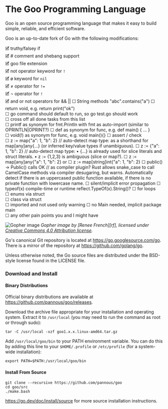 # The Goo Programming Language

Goo is an open source programming language that makes it easy to build simple, reliable, and efficient software.

Goo is an up-to-date fork of Go with the following modifications:
<!--
just like most ugliness in the world appears when you add a five to json(5) 
so does adding a little o to Go[o] make everything a little more beautiful
-->
🗹 truthy/falsey if  
🗹 # comment and shebang support  
🗹 goo file extension  
🗹 not operator keyword for `!`  
🗹 ø keyword for `nil`  
🗹 ≠ operator for `!=`  
🗹 ¬ operator for `!`  
🗹 and or not operators for && ||
☐ String methods "abc".contains("a")
☐ return void, e.g. return print("ok")  
☐ go command should default to run, so go test.go should work  
☐ cross off all done tasks from this list  
☐ printf as synonym for fmt.Println  with fmt as auto-import (similar to OPRINTLN|OPRINT?)
☐ def as synonym for func, e.g. def main() { ... }  
☐ void(!) as synonym for func, e.g. void main(){}
☐ assert / check  
☐ z := map{"a": 1, "b": 2}  // auto-detect map type:
    as a shorthand for map[any]any{...} (or inferred key/value types if unambiguous).
☐ z := {"a": 1, "b": 2}  // auto-detect map type:
	•	{...} is already used for slice literals and struct literals.
	•	z := {1,2,3} is ambiguous (slice or map?).
☐ z := map[any]any{"a": 1, "b": 2} or
☐ z := map[string]int{"a": 1, "b": 2}
☐ public() -> Public() calls OK // as compiler plugin?
    Rust allows snake_case to call CamelCase methods via compiler desugaring, but warns.
    Automatically detect if there is an uppercased public function available, if there is no private function with lowercase name.
☐ silent/implicit error propagation
☐ typeof(x)  compile-time or runtime reflect.TypeOf(x).String()?
☐ for loops    
☐ enums via struct  
☐ class via struct  
☐ imported and not used only warning 
☐ no Main needed, implicit package main  
☐ any other pain points you and I might have   

![Gopher image](https://golang.org/doc/gopher/fiveyears.jpg)
*Gopher image by [Renee French][rf], licensed under [Creative Commons 4.0 Attribution license][cc4-by].*

Go's canonical Git repository is located at https://go.googlesource.com/go.
There is a mirror of the repository at https://github.com/golang/go.

Unless otherwise noted, the Go source files are distributed under the
BSD-style license found in the LICENSE file.

### Download and Install

#### Binary Distributions

Official binary distributions are available at https://github.com/pannous/goo/releases.

Download the archive file appropriate for your installation and operating system. Extract it to `/usr/local` (you may need to run the command as root or through sudo):

```
tar -C /usr/local -xzf goo1.x.x.linux-amd64.tar.gz
```

Add `/usr/local/goo/bin` to your PATH environment variable. You can do this by adding this line to your `$HOME/.profile` or `/etc/profile` (for a system-wide installation):

```
export PATH=$PATH:/usr/local/goo/bin
```

#### Install From Source

```
git clone --recursive https://github.com/pannous/goo
cd goo/src
./make.bash
```

https://go.dev/doc/install/source for more source installation instructions.

[cc4-by]: https://creativecommons.org/licenses/by/4.0/
